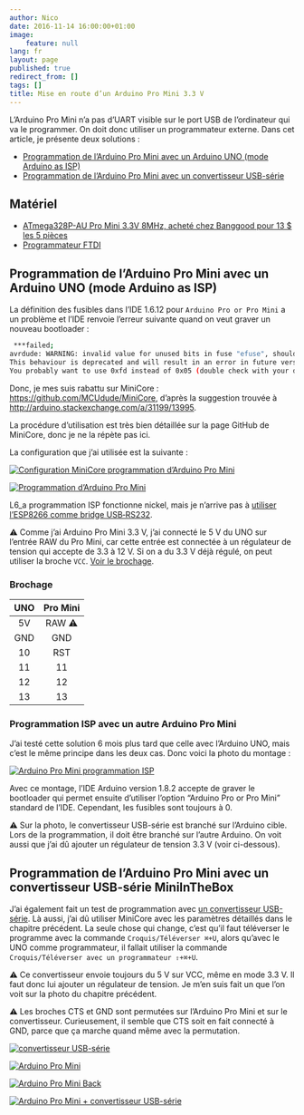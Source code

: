 ```yaml
---
author: Nico
date: 2016-11-14 16:00:00+01:00
image:
    feature: null
lang: fr
layout: page
published: true
redirect_from: []
tags: []
title: Mise en route d’un Arduino Pro Mini 3.3 V
---
```


L’Arduino Pro Mini n’a pas d’UART visible sur le port USB de l’ordinateur qui va le programmer. On doit donc utiliser un programmateur externe. Dans cet article, je présente deux solutions :

-   [Programmation de l’Arduino Pro Mini avec un Arduino UNO (mode Arduino as ISP)][1]
-   [Programmation de l’Arduino Pro Mini avec un convertisseur USB-série][2]

## Matériel

-   [ATmega328P-AU Pro Mini 3.3V 8MHz, acheté chez Banggood pour 13 $ les 5 pièces][3]
-   [Programmateur FTDI][4]

## Programmation de l’Arduino Pro Mini avec un Arduino UNO (mode Arduino as ISP)

La définition des fusibles dans l’IDE 1.6.12 pour `Arduino Pro or Pro Mini` a un problème et l’IDE renvoie l’erreur suivante quand on veut graver un nouveau bootloader :

```bash
 ***failed;
avrdude: WARNING: invalid value for unused bits in fuse "efuse", should be set to 1 according to datasheet
This behaviour is deprecated and will result in an error in future version
You probably want to use 0xfd instead of 0x05 (double check with your datasheet first).
```

Donc, je mes suis rabattu sur MiniCore : <https://github.com/MCUdude/MiniCore>, d’après la suggestion trouvée à <http://arduino.stackexchange.com/a/31199/13995>.

La procédure d’utilisation est très bien détaillée sur la page GitHub de MiniCore, donc je ne la répète pas ici.

La configuration que j’ai utilisée est la suivante :

[![Configuration MiniCore programmation d’Arduino Pro Mini][img_1]][img_1]

[img_1]: ../../files/2016-11-14-arduino-pro-mini/images/config_MiniCore.png

[![Programmation d’Arduino Pro Mini][img_2]][img_2]

[img_2]: ../../files/2016-11-14-arduino-pro-mini/images/arduino-pro-mini-arduino-uno_lowres.jpg

L6_a programmation ISP fonctionne nickel, mais je n’arrive pas à [utiliser l’ESP8266 comme bridge USB‑RS232][6].

⚠ Comme j’ai Arduino Pro Mini 3.3 V, j’ai connecté le 5 V du UNO sur l’entrée RAW du Pro Mini, car cette entrée est connectée à un régulateur de tension qui accepte de 3.3 à 12 V. Si on a du 3.3 V déjà régulé, on peut utiliser la broche `VCC`. [Voir le brochage][5].

### Brochage

| UNO | Pro Mini |
| :-: | :------: |
| 5V  |  RAW ⚠   |
| GND |   GND    |
| 10  |   RST    |
| 11  |    11    |
| 12  |    12    |
| 13  |    13    |

### Programmation ISP avec un autre Arduino Pro Mini

J’ai testé cette solution 6 mois plus tard que celle avec l’Arduino UNO, mais c’est le même principe dans les deux cas. Donc voici la photo du montage :

[![Arduino Pro Mini programmation ISP][img_7]][img_7]

[img_7]: ../../files/2016-11-14-arduino-pro-mini/images/arduino-pro-mini-as-isp_lowres.jpg

Avec ce montage, l’IDE Arduino version 1.8.2 accepte de graver le bootloader qui permet ensuite d’utiliser l’option “Arduino Pro or Pro Mini” standard de l’IDE. Cependant, les fusibles sont toujours à 0.

⚠ Sur la photo, le convertisseur USB-série est branché sur l’Arduino cible. Lors de la programmation, il doit être branché sur l’autre Arduino. On voit aussi que j’ai dû ajouter un régulateur de tension 3.3 V (voir ci-dessous).

## Programmation de l’Arduino Pro Mini avec un convertisseur USB-série MiniInTheBox

J’ai également fait un test de programmation avec [un convertisseur USB-série][4]. Là aussi, j’ai dû utiliser MiniCore avec les paramètres détaillés dans le chapitre précédent. La seule chose qui change, c’est qu’il faut téléverser le programme avec la commande `Croquis/Téléverser ⌘+U`, alors qu’avec le UNO comme programmateur, il fallait utiliser la commande `Croquis/Téléverser avec un programmateur ⇧+⌘+U`.

⚠ Ce convertisseur envoie toujours du 5 V sur VCC, même en mode 3.3 V. Il faut donc lui ajouter un régulateur de tension. Je m’en suis fait un que l’on voit sur la photo du chapitre précédent.

⚠ Les broches CTS et GND sont permutées sur l’Arduino Pro Mini et sur le convertisseur. Curieusement, il semble que CTS soit en fait connecté à GND, parce que ça marche quand même avec la permutation.

[![convertisseur USB-série][img_3]][img_3]

[img_3]: ../../files/2016-11-14-arduino-pro-mini/images/usb-serial-converter_lowres.jpg

[![Arduino Pro Mini][img_4]][img_4]

[img_4]: ../../files/2016-11-14-arduino-pro-mini/images/arduino-pro-mini_lowres.jpg

[![Arduino Pro Mini Back][img_5]][img_5]

[img_5]: ../../files/2016-11-14-arduino-pro-mini/images/arduino-pro-mini-back.jpg

[![Arduino Pro Mini + convertisseur USB-série][img_6]][img_6]

[img_6]: ../../files/2016-11-14-arduino-pro-mini/images/arduino-pro-mini-usb-serial_lowres.jpg

<!--

## Programmation de l’Arduino Pro Mini avec un convertisseur USB-série Banggood

Et j’ai aussi testé un [convertisseur USB-série de chez Banggood][7] qui a l’avantage de se présenter sous la forme d’un cordon USB entièrement isolé. Il est aussi livré avec un connecteur 5 broches fort pratique.

Par contre les fils ne sont pas branchés dans le bon ordre, donc il faut corriger cela selon la table ci-dessous :

| Arduino Pro Mini | Convertisseur |
| :-               | :-            |
| BLK              | blue CTS      |
| GND              | black GND     |
| VCC              | red 5V        |
| RXI              | green TXD     |
| TX0              | white RXD     |
| GRN              | yellow RTS    |


| Arduino Pro Mini | Convertisseur |
| :-               | :-            |
| BLK              | black GND     |
| GND              | blue CTS      |
| VCC              | red 5V        |
| RXI              | green TXD     |
| TX0              | white RXD     |
| GRN              | yellow RTS    |


[7]: https://www.banggood.com/6Pin-FTDI-FT232RL-USB-To-Serial-Adapter-Module-USB-TO-TTL-RS232-Arduino-Cable-p-1035802.html?p=0431091025639201412F

-->

<!--
[2]: https://learn.sparkfun.com/tutorials/using-the-arduino-pro-mini-33v
-->

[1]: #programmation-de-larduino-pro-mini-avec-un-arduino-uno-mode-arduino-as-isp
[2]: #programmation-de-larduino-pro-mini-avec-un-convertisseur-usb-série-miniinthebox
[3]: http://www.banggood.com/5Pcs-3_3V-8MHz-ATmega328P-AU-Pro-Mini-Microcontroller-Board-For-Arduino-p-980292.html?p=0431091025639201412F
[4]: http://www.miniinthebox.com/fr/programme-downloader-ftdi-basic-usb-a-ttl-ft232-pour-arduino_p903425.html
[5]: /pinouts/#pinout-arduino-pro-mini
[6]: /usb-rs232_bridge_microcontroleurs/
